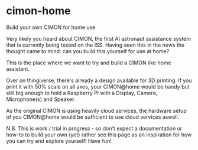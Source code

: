 # cimon-home
Build your own CIMON for home use

Very likely you heard about CIMON, the first AI astronaut assistance system that is currently being tested on the ISS.
Having seen this in the news the thought came to mind: can you build this yourself for use at home?

This is the place where we want to try and build a CIMON like home assistant.

Over on thingiverse, there's already a design available for 3D printing. If you print it with 50% scale on all axes,
your CIMON@home would be handy but still big enough to hold a Raspberry Pi with a Display, Camera, Microphone(s) and Speaker.

As the original CIMON is using heavily cloud services, the hardware setup of you CIMON@home would be sufficient to use cloud
services aswell.

N.B. This is work / trial in progress - so don't expect a documentation or how-to to build your own (yet) rather see this page as an
inspiration for how you can try and explore yourself! Have fun!

